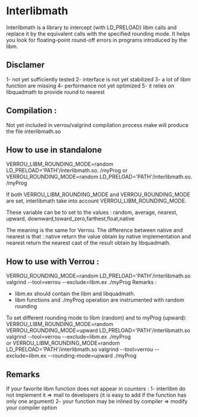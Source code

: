 # Interlibmath
Interlibmath is a library to intercept (with LD_PRELOAD) libm calls and replace it by the equivalent calls with the specified rounding mode. It helps you look for floating-point round-off errors in programs introduced by the libm.


## Disclamer
1- not yet sufficiently tested
2- interface is not yet stabilized
3- a lot of libm function are missing
4- performance not yet optimized
5- it relies on libquadmath to provide round to nearest


## Compilation :
Not yet included in verrou/valgrind compilation process
make will produce the file interlibmath.so

## How to use in standalone
VERROU_LIBM_ROUNDING_MODE=random LD_PRELOAD='PATH'/interlibmath.so. /myProg
or 
VERROU_ROUNDING_MODE=random LD_PRELOAD='PATH'/interlibmath.so. /myProg

If both  VERROU_LIBM_ROUNDING_MODE and VERROU_ROUNDING_MODE are set, interlibmath take into account VERROU_LIBM_ROUNDING_MODE.

These variable can be to set to the values : random, average, nearest, upward, downward,toward_zero,farthest,float,native

The meaning is the same for Verrou.
The difference between native and nearest is that : native return the value obtain by native implementation and nearest return the nearest cast of the result obtain by libquadmath.



## How to use with Verrou :

VERROU_ROUNDING_MODE=random LD_PRELOAD='PATH'/interlibmath.so valgrind --tool=verrou --exclude=libm.ex ./myProg
Remarks :
- libm.ex should contain the libm and libquadmath.
- libm functions and ./myProg operation are instrumented with random rounding

To set different rounding mode to libm (random)  and to myProg (upward):
   VERROU_LIBM_ROUNDING_MODE=random VERROU_ROUNDING_MODE=upward  LD_PRELOAD='PATH'/interlibmath.so valgrind --tool=verrou --exclude=libm.ex ./myProg	
or
   VERROU_LIBM_ROUNDING_MODE=random LD_PRELOAD='PATH'/interlibmath.so valgrind --tool=verrou --exclude=libm.ex --rounding-mode=upward ./myProg		


## Remarks

If your favorite libm function does not appear in counters :
   1- interlibm do not implement it => mail to developers (it is easy to add if the function has only one argument)
   2- your function may be inlined by compiler => modify your compiler option
